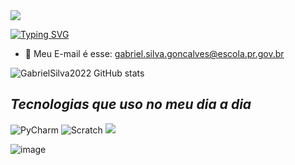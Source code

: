 <img widht=100% src="http://capsule-render.vercel.app/api?type=waving&color=00bfbf&height=160&section=header&text=Gabriel+Silva+Gonçalves&fontSize=30&fontColor=fff&animation=twinkling&fontAlignY=35"/>

[![Typing SVG](https://readme-typing-svg.herokuapp.com/?color=00bfbf&size=25&center=true&vCenter=true&width=800&lines=Olá!,+Me+chamo+Gabriel+Silva+Gonçalves;Tenho+16+anos;Móro+em+Campo+Mouraõ+Brasil,PR)](https://git.io/typing-svg)
- :calling: Meu E-mail é esse: gabriel.silva.goncalves@escola.pr.gov.br

![GabrielSilva2022 GitHub stats](https://github-readme-stats.vercel.app/api?username=GabrielSilva2022&show_icons=true&theme=onedark)

## ***Tecnologias que uso no meu dia a dia***

![PyCharm](https://img.shields.io/badge/pycharm-143?style=for-the-badge&logo=pycharm&logoColor=black&color=black&labelColor=green)
![Scratch](https://img.shields.io/badge/Scratch-4D97FF?style=for-the-badge&logo=Scratch&logoColor=white)
![](https://img.shields.io/badge/JavaScript-323330?style=for-the-badge&logo=javascript&logoColor=F7DF1E)

![image](https://user-images.githubusercontent.com/107554060/184504071-a2b5fd14-48a7-4085-b5cd-3287d9f305ec.png)
